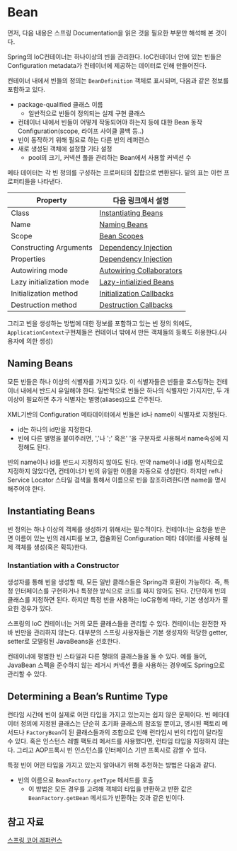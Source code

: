 # Bean
먼저, 다음 내용은 스프링 Documentation을 읽은 것을 필요한 부분만 해석해 본 것이다.

Spring의 IoC컨테이너는 하나이상의 빈을 관리한다. IoC컨테이너 안에 있는 빈들은 Configuration metadata가 컨테이너에 제공하는 데이터로 인해 만들어진다. 

컨테이너 내에서 빈들의 정의는 ```BeanDefinition``` 객체로 표시되며, 다음과 같은 정보를 포함하고 있다.
- package-qualified 클래스 이름
    - 일반적으로 빈들이 정의되는 실제 구현 클래스
- 컨테이너 내에서 빈들이 어떻게 작동되어야 하는지 등에 대한 Bean 동작 Configuration(scope, 라이프 사이클 콜백 등..)
- 빈이 동작하기 위해 필요로 하는 다른 빈의 레퍼런스
- 새로 생성된 객체에 설정할 기타 설정
    - pool의 크기, 커넥션 풀을 관리하는 Bean에서 사용할 커넥션 수

메타 데이터는 각 빈 정의를 구성하는 프로퍼티의 집합으로 변환된다. 밑의 표는 이런 프로퍼티들을 나타낸다.

| **Property** | **다음 링크에서 설명** |
| --- | --- |
| Class | [Instantiating Beans](https://docs.spring.io/spring-framework/docs/current/reference/html/core.html#beans-factory-class) |
| Name | [Naming Beans](https://docs.spring.io/spring-framework/docs/current/reference/html/core.html#beans-beanname)|
| Scope | [Bean Scopes](https://docs.spring.io/spring-framework/docs/current/reference/html/core.html#beans-factory-scopes) |
| Constructing Arguments | [Dependency Injection](https://docs.spring.io/spring-framework/docs/current/reference/html/core.html#beans-factory-collaborators) |
| Properties | [Dependency Injection](https://docs.spring.io/spring-framework/docs/current/reference/html/core.html#beans-factory-collaborators) |
| Autowiring mode | [Autowiring Collaborators](https://docs.spring.io/spring-framework/docs/current/reference/html/core.html#beans-factory-autowire)|
| Lazy initialization mode | [Lazy-intializied Beans](https://docs.spring.io/spring-framework/docs/current/reference/html/core.html#beans-factory-lazy-init) |
| Initialization method | [Initialization Callbacks](https://docs.spring.io/spring-framework/docs/current/reference/html/core.html#beans-factory-lifecycle-initializingbean) |
| Destruction method | [Destruction Callbacks](https://docs.spring.io/spring-framework/docs/current/reference/html/core.html#beans-factory-lifecycle-disposablebean)|

그리고 빈을 생성하는 방법에 대한 정보를 포함하고 있는 빈 정의 외에도, ```ApplicationContext```구현체들은 컨테이너 밖에서 만든 객체들의 등록도 허용한다.(사용자에 의한 생성)

## Naming Beans
모든 빈들은 하나 이상의 식별자를 가지고 있다. 이 식별자들은 빈들을 호스팅하는 컨테이너 내에서 반드시 유일해야 한다. 일반적으로 빈들은 하나의 식별자만 가지지만, 두 개 이상이 필요하면 추가 식별자는 별명(aliases)으로 간주된다.

XML기반의 Configuration 메타데이터에서 빈들은 id나 name이 식별자로 지정된다.
- id는 하나의 id만을 지정한다.
- 빈에 다른 별명을 붙여주러면, ','나 ';' 혹은' '을 구분자로 사용해서 name속성에 지정해도 된다.

빈의 name이나 id를 반드시 지정하지 않아도 된다. 만약 name이나 id를 명시적으로 지정하지 않았다면, 컨테이너가 빈의 유일한 이름을 자동으로 생성한다. 하지만 ref나 Service Locator 스타일 검색을 통해서 이름으로 빈을 참조하려한다면 name을 명시해주어야 한다.

## Instantiating Beans
빈 정의는 하나 이상의 객체를 생성하기 위해서는 필수적이다. 컨테이너는 요청을 받은면 이름이 있는 빈의 레시피를 보고, 캡슐화된 Configuration 메타 데이터를 사용해 실제 객체를 생성(혹은 획득)한다.

### Instantiation with a Constructor
생성자를 통해 빈을 생성할 때, 모든 일반 클래스들은 Spring과 호환이 가능하다. 즉, 특정 인터페이스를 구현하거나 특정한 방식으로 코드를 짜지 않아도 된다. 간단하게 빈의 클래스를 지정하면 된다. 하지만 특정 빈을 사용하는 IoC유형에 따라, 기본 생성자가 필요한 경우가 있다.

스프링의 IoC 컨테이너는 거의 모든 클래스들을 관리할 수 있다. 컨테이너는 완전한 자바 빈만을 관리하지 않는다. 대부분의 스프링 사용자들은 기본 생성자와 적당한 getter, setter로 모델링된 JavaBeans을 선호한다. 

컨테이너에 평범한 빈 스타일과 다른 형태의 클래스들을 둘 수 있다. 예를 들어, JavaBean 스펙을 준수하지 않는 레거시 커넥션 풀을 사용하는 경우에도 Spring으로 관리할 수 있다.

## Determining a Bean’s Runtime Type
런타임 시간에 빈이 실제로 어떤 타입을 가지고 있는지는 쉽지 않은 문제이다. 빈 메타데이터 정의에 지정된 클래스는 단순히 초기화 클래스의 참조일 뿐이고, 명시된 팩토리 메서드나 ```FactoryBean```이 된 클래스들과의 조합으로 인해 런타임시 빈의 타입이 달라질 수 있다. 혹은 인스턴스 레벨 팩토리 메서드를 사용했다면, 런타임 타입을 지정하지 않는다.
그리고 AOP프록시 빈 인스턴스를 인터페이스 기반 프록시로 감쌀 수 있다.

특정 빈이 어떤 타입을 가지고 있는지 알아내기 위해 추천하는 방법은 다음과 같다.
- 빈의 이름으로 ```BeanFactory.getType``` 메서드를 호출
    - 이 방법은 모든 경우를 고려해 객체의 타입을 반환하고 반환 값은 ```BeanFactory.getBean``` 메서드가 반환하는 것과 같은 빈이다.


## 참고 자료 
[스프링 코어 레퍼런스](https://docs.spring.io/spring-framework/docs/current/reference/html/core.html#beans-definition)
